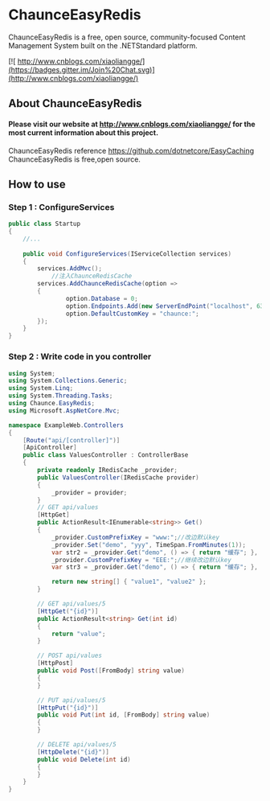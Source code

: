 # ChaunceEasyRedis

ChaunceEasyRedis is a free, open source, community-focused Content Management System built on the .NETStandard platform.

[![ http://www.cnblogs.com/xiaoliangge/](https://badges.gitter.im/Join%20Chat.svg)](http://www.cnblogs.com/xiaoliangge/)

## About ChaunceEasyRedis

#### Please visit our website at http://www.cnblogs.com/xiaoliangge/ for the most current information about this project.

ChaunceEasyRedis reference https://github.com/dotnetcore/EasyCaching
ChaunceEasyRedis is free,open source.


## How to use
### Step 1 : ConfigureServices

```csharp
public class Startup
{
    //...
    
    public void ConfigureServices(IServiceCollection services)
    {
        services.AddMvc();
            //注入ChaunceRedisCache
        services.AddChaunceRedisCache(option =>
        {
                option.Database = 0;
                option.Endpoints.Add(new ServerEndPoint("localhost", 6379));
                option.DefaultCustomKey = "chaunce:";
        });
    }    
}
```
###  Step 2 : Write code in you controller 
```csharp
using System;
using System.Collections.Generic;
using System.Linq;
using System.Threading.Tasks;
using Chaunce.EasyRedis;
using Microsoft.AspNetCore.Mvc;

namespace ExampleWeb.Controllers
{
    [Route("api/[controller]")]
    [ApiController]
    public class ValuesController : ControllerBase
    {
        private readonly IRedisCache _provider;
        public ValuesController(IRedisCache provider)
        {
            _provider = provider;
        }
        // GET api/values
        [HttpGet]
        public ActionResult<IEnumerable<string>> Get()
        {
            _provider.CustomPrefixKey = "www:";//改边默认key
            _provider.Set("demo", "yyy", TimeSpan.FromMinutes(1));
            var str2 = _provider.Get("demo", () => { return "缓存"; }, TimeSpan.FromMinutes(1));
            _provider.CustomPrefixKey = "EEE:";//继续改边默认key
            var str3 = _provider.Get("demo", () => { return "缓存"; }, TimeSpan.FromMinutes(1));

            return new string[] { "value1", "value2" };
        }

        // GET api/values/5
        [HttpGet("{id}")]
        public ActionResult<string> Get(int id)
        {
            return "value";
        }

        // POST api/values
        [HttpPost]
        public void Post([FromBody] string value)
        {
        }

        // PUT api/values/5
        [HttpPut("{id}")]
        public void Put(int id, [FromBody] string value)
        {
        }

        // DELETE api/values/5
        [HttpDelete("{id}")]
        public void Delete(int id)
        {
        }
    }
}

```
